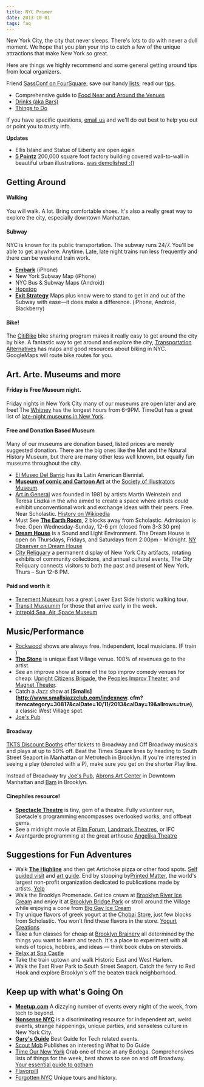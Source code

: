 ```yaml
---
title: NYC Primer
date: 2013-10-01
tags: faq
---
```


New York City, the city that never sleeps. There's lots to do with never a dull moment. We hope that you plan your trip to catch a few of the unique attractions that make New York so great. 

Here are things we highly recommend and some general getting around tips from local organizers.

Friend [SassConf on FourSquare](foursquare.com/sassconf); save our handy [lists](http://foursquare.com/sassconf/lists/created); read our [tips](foursquare.com/sassconf/list/tips).

* Comprehensive guide to [Food Near and Around the Venues](http://foursquare.com/sassconf/list/food-near-the-venues)
* [Drinks (aka Bars)](http://foursquare.com/sassconf/list/drinkup--mondays-a-holiday)
* [Things to Do](http://foursquare.com/sassconf/list/places-to-visit)

If you have specific questions, [email us](mailto:info@sassconf.com) and we'll do out best to help you out or point you to trusty info.

**Updates**
* Ellis Island and Statue of Liberty are open again
*  **[5 Pointz](http://5ptz.com/)** 200,000 square foot factory building covered wall-to-wall in beautiful urban illustrations. [was demolished :()](http://www.businessinsider.com/check-out-the-nyc-graffitti-mecca-that-may-be-torn-down-and-turned-into-high-rises-2011-10#)

## Getting Around 

#### Walking
You will walk. A lot. Bring comfortable shoes. It's also a really great way to explore the city, especially downtown Manhattan. 

#### Subway
NYC is known for its public transportation. The subway runs 24/7. You'll be able to get anywhere. Anytime. Late, late night trains run less frequently and there can be weekend train work.   

* **[Embark](http://letsembark.com/)** (iPhone)
* New York Subway Map (iPhone)
* NYC Bus & Subway Maps (Android)
* [Hopstop](https://www.hopstop.com/)
* **[Exit Strategy](http://www.exitstrategynyc.com/)** Maps plus know were to stand to get in and out of the Subway with ease—it does make a difference. (iPhone, Android, Blackberry)

#### Bike!

The [CitiBike](http://citibikenyc.com/) bike sharing program makes it really easy to get around the city by bike. A fantastic way to get around and explore the city, [Transportation Alternatives](http://transalt.org/resources/maps) has maps and good resources about biking in NYC. GoogleMaps will route bike routes for you. 

## Art. Arte. Museums and more

#### Friday is Free Museum night. 

Friday nights in New York City many of our museums are open later and are free! The [Whitney](http://whitney.org/Exhibitions) has the longest hours from 6-9PM. TimeOut has a great list of [late-night museums in New York](http://www.timeout.com/newyork/museums/late-night-museums).

#### Free and Donation Based Museum

Many of our museums are donation based, listed prices are merely suggested donation. There are the big ones like the Met and the Natural History Museum, but there are many other less well known, but equally fun museums throughout the city.

* [El Museo Del Barrio](http://elmuseo.org/visit/) has its Latin American Biennial.
* **[Museum of comic and Cartoon Art](http://www.societyillustrators.org/mocca.aspx?id=8560)** at the [Society of Illustrators Museum]().
* [Art in General](http://www.artingeneral.org/exhibitions) was founded in 1981 by artists Martin Weinstein and Teresa Liszka in the who aimed to create a space where artists could exhibit unconventional work and exchange ideas with their peers. Free. Near Scholastic. [History on Wikipedia](http://en.wikipedia.org/wiki/Art_in_General)
* Must See **[The Earth Room](http://www.diaart.org/sites/page/52/1366)**, 2 blocks away from Scholastic. Admission is free. Open Wednesday-Sunday, 12-6 pm (closed from 3-3:30 pm)
* **[Dream House](http://melafoundation.org/dream02.htm)** is a Sound and Light Environment. The Dream House is open on Thursdays, Fridays, and Saturdays from 2:00pm - Midnight. [NY Observer on Dream House](http://observer.com/2011/09/the-dream-house-reopens-saturday-in-tribeca/)
* [City Reliquary](http://www.cityreliquary.org/plan-your-visit/) a permanent display of New York City artifacts, rotating exhibits of community collections, and annual cultural events, The City Reliquary connects visitors to both the past and present of New York. Thurs – Sun 12-6 PM.

#### Paid and worth it

* [Tenement Museum](http://www.tenement.org/) has a great Lower East Side historic walking tour.
* [Transit Museumm](http://www.mta.info/mta/museum/) for those that arrive early in the week.
* [Intrepid Sea, Air, Space Museum](http://www.intrepidmuseum.org/)


## Music/Performance

* [Rockwood](http://www.rockwoodmusichall.com/) shows are always free. Independent, local musicians. (F train )
* **[The Stone](http://thestonenyc.com/calendar.php)** is unique East Village venue. 100% of revenues go to the artist. 
* See an improve show at some of the top improv comedy venues for cheap: [Upright Citizens Brigade](http://www.ucbtheatre.com/), the [Peoples Improv Theater](http://thepit-nyc.com/), and [Magnet Theater](http://www.magnettheater.com/index.php).
* Catch a Jazz show at **[Smalls](http://www.smallsjazzclub.com/indexnew. cfm?itemcategory=30817&calDate=10/11/2013&calDay=19&allrows=true)**, a classic West Village spot.
* [Joe's Pub](http://www.joespub.com/)

#### Broadway

[TKTS Discount Booths](http://www.tdf.org/TDF_ServicePage.aspx?id=56) offer tickets to Broadway and Off Broadway musicals and plays at up to 50% off. Beat the Times Square lines by heading to South Street Seaport in Manhattan or Metrotech in Brooklyn. If you're interested in seeing a play (denoted with a P), make sure you get on the shorter Play line.

Instead of Broadway try [Joe's Pub](http://www.joespub.com/), [Abrons Art Center](http://www.abronsartscenter.org/performances/) in Downtown Manhattan and [Bam](http://www.bam.org/) in Brooklyn.

#### Cinephiles resource! 

* **[Spectacle Theatre](http://www.spectacletheater.com/upcoming/)** is tiny, gem of a theatre. Fully volunteer run, Spetacle's programming encompasses overlooked works, and offbeat gems. 
* See a midnight movie at [Film Forum](http://www.filmforum.org/), [Landmark Theatres](http://www.landmarktheatres.com/Market/NewYork/NewYork_frameset.htm), or IFC
* Avantgarde programming at the great arthouse [Angelika Theatre]()

## Suggestions for Fun Adventures

* Walk **[The Highline](http://www.thehighline.org/about/maps)** and then get Artichoke pizza or other food spots. [Self guided visit](http://www.thehighline.org/pdf/high-line-self-guide-fall.pdf) and [art guide](http://www.thehighline.org/pdf/FHL-ARTMAP-SEPT2013.pdf). End by stopping by[Printed Matter](http://printedmatter.org/), the world's largest non-profit organization dedicated to publications made by artists. [Yelp](http://www.yelp.com/biz/printed-matter-new-york)
* Walk the Brooklyn Promenade. Get ice cream at [Brooklyn River Ice Cream](http://www.brooklynicecreamfactory.com/) and enjoy it at [Brooklyn Bridge Park](http://www.brooklynbridgepark.org/) or stroll around the Village while enjoying a cone from [Big Gay Ice Cream](http://biggayicecream.com/)
* Try unique flavors of greek yogurt at the [Chobai Store](https://maps.google.com/maps?ie=UTF-8&q=chobani+store&fb=1&gl=us&hq=chobani+store&cid=0,0,11253197252192248450&ei=vjxOUpnOMq-r4APt34HIBw&ved=0CDEQrwswAA), just few blocks from Scholastic. You won't find these flavors in the store. [Yogurt Creations](http://chobanisoho.com/menu/) 
* Take a fun classes for cheap at [Brooklyn Brainery](http://brooklynbrainery.com/courses) all determined by the things you want to learn and teach. It's a place to experiment with all kinds of topics, hobbies, and ideas — think book clubs on steroids.
* [Relax at Spa Castle](http://www.thehighline.org/pdf/FHL-ARTMAP-SEPT2013.pdf)
* Take the train uptown and walk Historic East and West Harlem. 
* Walk the East River Park to South Street Seaport. Catch the ferry to Red Hook and explore Brooklyn's off the beaten track neighborhood. 

## Keep up with what's Going On

* **[Meetup.com](http://www.meetup.com/find/?allMeetups=true&radius=5&userFreeform=New+York%2C+NY&mcName=New+York%2C+NY&lat=40.714294&lon=-74.006&events=true)** A dizzying number of events every night of the week, from tech to beyond. 
* **[Nonsense NYC](http://www.nonsensenyc.com/about/)** is a discriminating resource for independent art, weird events, strange happenings, unique parties, and senseless culture in New York City.
* **[Gary's Guide](http://www.garysguide.com/events)** Best Guide for Tech related events. 
* [Scout Mob](http://scoutmob.com/new-york/scoutfinds?ref=hdr_articles) Publishes an interesting What to Do Guide
* [Time Our New York](http://www.timeout.com/newyork) Grab one of these at any Bodega. Comprehensives lists of things for the week, best shows to see on and off Broadway. [Your essential guide to gotham](http://www.timeout.com/newyork/things-to-do/101-things-to-do-in-new-york-your-essential-guide-to-gotham)
* [Flavorpill](http://beta.flavorpill.com/newyork)
* [Forgotten NYC](http://forgotten-ny.com/) Unique tours and history.

